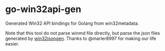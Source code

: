 # go-win32api-gen

Generated Win32 API bindings for Golang from win32metadata.

Note that this tool do not parse winmd file directly, but parse the json files generated by
[win32jsongen](https://github.com/marlersoft/win32jsongen). Thanks to @marler8997 for making our life easier.
